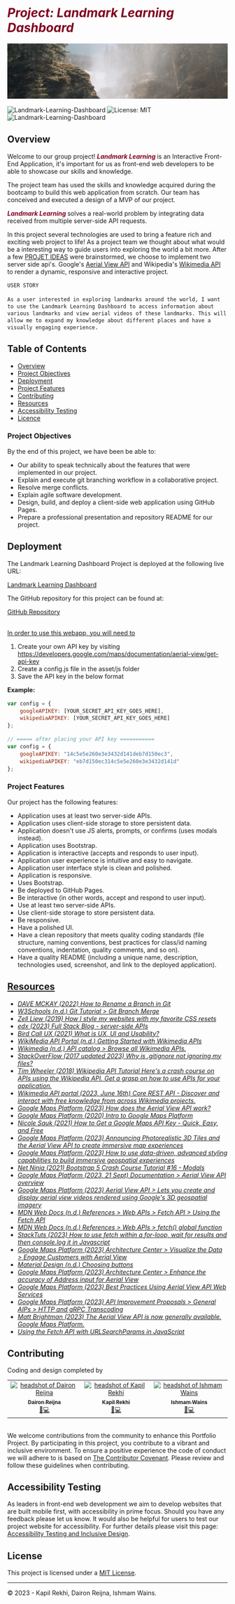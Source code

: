 # <b><i><span style="color:#800020">Project: Landmark Learning Dashboard </span></b></i>


![Project Banner](./assets/images/banner-04.jpg)

![Landmark-Learning-Dashboard](https://img.shields.io/github/languages/top/daironreijna/Landmark-Learning-API) ![License: MIT](https://img.shields.io/badge/License-MIT-yellow.svg) ![Landmark-Learning-Dashboard](https://img.shields.io/github/languages/count/daironreijna/Landmark-Learning-API)

## Overview

Welcome to our group project! <b><i><span style="color:#800020">Landmark Learning </span></b></i>  is an Interactive Front-End Application, it's important for us as front-end web developers to be able to showcase our skills and knowledge. 

The project team has used the skills and knowledge acquired during the bootcamp to build this web application from scratch. Our team has conceived and executed a design of a MVP of our project.

<b><i><span style="color:#800020">Landmark Learning </span></b></i> solves a real-world problem by integrating data received from multiple server-side API requests.

In this project several technologies are used to bring a feature rich and exciting web project to life! As a project team we thought about what would be a interesting way to guide users into exploring the world a bit more. After a few [PROJET IDEAS](./assets/PROJECT%20IDEAS.md) were brainstormed, we choose to implement two server side api's. Google's [Aerial View API](https://developers.google.com/maps/documentation/aerial-view) and Wikipedia's [Wikimedia API](https://api.wikimedia.org/wiki/Main_Page) to render a dynamic, responsive and interactive project.

```
USER STORY

As a user interested in exploring landmarks around the world, I want to use the Landmark Learning Dashboard to access information about various landmarks and view aerial videos of these landmarks. This will allow me to expand my knowledge about different places and have a visually engaging experience.

```

## Table of Contents

- [Overview](#overview)
- [Project Objectives](#project-objectives)
- [Deployment](#deployment)
- [Project Features](#project-features)
- [Contributing](#contributing)
- [Resources](#resources)
- [Accessibility Testing](#accessibility-testing)
- [Licence](#license)

### Project Objectives

By the end of this project, we have been be able to:

- Our ability to speak technically about the features that were implemented in our project.
- Explain and execute git branching workflow in a collaborative project.
- Resolve merge conflicts.
- Explain agile software development.
- Design, build, and deploy a client-side web application using GitHub Pages.
- Prepare a professional presentation and repository README for our project.


## Deployment

The Landmark Learning Dashboard Project is deployed at the following live URL:

[Landmark Learning Dashboard](https://daironreijna.github.io/Landmark-Learning-API)

The GitHub repository for this project can be found at:

[GitHub Repository](https://github.com/daironreijna/Landmark-Learning-API)

<br>
<u>In order to use this webapp, you will need to </u>

1. Create your own API key by visiting https://developers.google.com/maps/documentation/aerial-view/get-api-key 
2. Create a config.js file in the asset/js folder
3. Save the API key in the below format

<b>Example:</b> 

````javascript
var config = {
	googleAPIKEY: [YOUR_SECRET_API_KEY_GOES_HERE],
    wikipediaAPIKEY: [YOUR_SECRET_API_KEY_GOES_HERE]
};
````
````javascript
// ===== after placing your API key ===========
var config = {
	googleAPIKEY: "14c5e5e260e3e3432d141deb7d150ec3",
    wikipediaAPIKEY: "eb7d150ec314c5e5e260e3e3432d141d"
};
````

### Project Features
Our project has the following features:

- Application uses at least two server-side APIs.
- Application uses client-side storage to store persistent data.
- Application doesn't use JS alerts, prompts, or confirms (uses modals instead).
- Application uses Bootstrap.
- Application is interactive (accepts and responds to user input).
- Application user experience is intuitive and easy to navigate.
- Application user interface style is clean and polished.
- Application is responsive.
- Uses Bootstrap.
- Be deployed to GitHub Pages.
- Be interactive (in other words, accept and respond to user input).
- Use at least two server-side APIs.
- Use client-side storage to store persistent data.
- Be responsive.
- Have a polished UI.
- Have a clean repository that meets quality coding standards (file structure, naming conventions, best practices for class/id naming conventions, indentation, quality comments, and so on).
- Have a quality README (including a unique name, description, technologies used, screenshot, and link to the deployed application).

## <u>Resources</u>

- <i>[DAVE MCKAY (2022) How to Rename a Branch in Git](https://www.howtogeek.com/851425/git-rename-branch/)
- [W3Schools (n.d.) Git Tutorial > Git Branch Merge](https://www.w3schools.com/git/git_branch_merge.asp)
- [Zell Liew (2019) How I style my websites with my favorite CSS resets](  https://www.freecodecamp.org/news/how-i-style-my-websites-with-my-favorite-css-resets-7ace41dbc43d/)
- [edx (2023) Full Stack Blog - server-side APIs](https://coding-boot-camp.github.io/full-stack/apis/api-resources)
- [Bird Call UX (2021) What is UX, UI and Usability?](https://www.birdcallux.com/blog/what-is-ux-ui-and-usability)
- [WikiMedia API Portal (n.d.) Getting Started with Wikimedia APIs](https://api.wikimedia.org/wiki/Getting_started_with_Wikimedia_APIs)
- [Wikimedia (n.d.) API catalog > Browse all Wikimedia APIs.](https://api.wikimedia.org/wiki/API_catalog)
- [ StackOverFlow (2017 updated 2023) Why is .gitignore not ignoring my files? ](https://stackoverflow.com/questions/45400361/why-is-gitignore-not-ignoring-my-files)
- [Tim Wheeler (2018) Wikipedia API Tutorial Here's a crash course on APIs using the Wikipedia API. Get a grasp on how to use APIs for your application.](https://codesnippet.io/wikipedia-api-tutorial/)
- [Wikimedia API portal (2023, June 16th) Core REST API - Discover and interact with free knowledge from across Wikimedia projects.](https://api.wikimedia.org/wiki/Core_REST_API)
- [Google Maps Platform (2023) How does the Aerial View API work?](https://m.youtube.com/watch?v=Yor-AynWN2w)
- [Google Maps Platform (2020) Intro to Google Maps Platform](https://m.youtube.com/watch?v=kA679ERgBV4)
- [Nicole Sauk (2021) How to Get a Google Maps API Key - Quick, Easy, and Free](https://m.youtube.com/watch?v=rREAme4P1u0)
- [Google Maps Platform (2023) Announcing Photorealistic 3D Tiles and the Aerial View API to create immersive map experiences](https://m.youtube.com/watch?v=Yj11hdq2jgA)
- [Google Maps Platform (2023) How to use data-driven, advanced styling capabilities to build immersive geospatial experiences](https://m.youtube.com/watch?v=5dAqwpNJbnw)
- [Net Ninja (2021) Bootstrap 5 Crash Course Tutorial #16 - Modals](https://www.youtube.com/watch?v=tt5uUMQgzl0)
- [Google Maps Platform (2023, 21 Sept) Documentation > Aerial View API overview](https://developers.google.com/maps/documentation/aerial-view/overview)
- [Google Maps Platform (2023) Aerial View API > Lets you create and display aerial view videos rendered using Google's 3D geospatial imagery](https://developers.google.com/maps/documentation/aerial-view/)
- [MDN Web Docs (n.d.) References > Web APIs > Fetch API > Using the Fetch API](https://developer.mozilla.org/en-US/docs/Web/API/Fetch_API/Using_Fetch)
- [MDN Web Docs (n.d.) References > Web APIs > fetch() global function](https://developer.mozilla.org/en-US/docs/Web/API/Fetch)
- [StackTuts (2023) How to use fetch within a for-loop, wait for results and then console.log it in Javascript](https://stacktuts.com/how-to-use-fetch-within-a-for-loop-wait-for-results-and-then-console-log-it-in-javascript)
- [Google Maps Platform (2023) Architecture Center > Visualize the Data > Engage Customers with Aerial View](https://developers.google.com/maps/architecture/engage-customers-with-aerial-view?hl=en)
- [Material Design (n.d.) Choosing buttons](https://m3.material.io/components/all-buttons)
- [Google Maps Platform (2023) Architecture Center > Enhance the accuracy of Address input for Aerial View](https://developers.google.com/maps/architecture/enhance-accuracy-address-aerial-view?hl=en)
- [Google Maps Platform (2023) Best Practices Using Aerial View API Web Services](https://developers.google.com/maps/documentation/aerial-view/web-api-best-practices)
- [Google Maps Platform (2023) API Improvement Proposals > General AIPs  > HTTP and gRPC Transcoding](https://google.aip.dev/127)
- [Matt Brightman (2023) The Aerial View API is now generally available. Google Maps Platform.](https://cloud.google.com/blog/products/maps-platform/aerial-view-api-now-generally-available) 
- [Using the Fetch API with URLSearchParams in JavaScript](https://www.youtube.com/watch?v=BOQ9mmUd3dI)
</i>


## Contributing 

Coding and design completed by 

<table>
  <tr>
    <td align="center"><a href="https://github.com/daironreijna"><img src="https://avatars.githubusercontent.com/u/140647099?v=4" width="100px;" alt="headshot of Dairon Reijna"/><br /><sub><b>Dairon Reijna</b></sub></a><br /></a><a href="https://github.com/daironreijna/Landmark-Learning-API" title="Design">🎨</a><a href="https://github.com/daironreijna/Landmark-Learning-API" title="Code">💻</a></td>
    <td align="center"><a href="https://github.com/kapil319"><img src="https://avatars.githubusercontent.com/u/140269745?v=4" width="100px;" alt="headshot of Kapil Rekhi"/><br /><sub><b>Kapil Rekhi</b></sub></a><br /></a><a href="https://github.com/daironreijna/Landmark-Learning-API" title="Design">🎨</a><a href="https://github.com/daironreijna/Landmark-Learning-API" title="Code">💻</a></td>
    <td align="center"><a href="https://github.com/IWAINS23"><img src="https://avatars.githubusercontent.com/u/140549905?v=4" width="100px;" alt="headshot of Ishmam Wains"/><br /><sub><b>Ishmam Wains</b></sub></a><br /></a><a href="https://github.com/daironreijna/Landmark-Learning-API" title="Design">🎨</a><a href="https://github.com/daironreijna/Landmark-Learning-API" title="Code">💻</a></td>
  </tr>
</table>

<br>We welcome contributions from the community to enhance this Portfolio Project. By participating in this project, you contribute to a vibrant and inclusive environment. To ensure a positive experience the code of conduct we will adhere to is based on [The Contributor Covenant](https://www.contributor-covenant.org/version/2/1/code_of_conduct/code_of_conduct.md). Please review and follow these guidelines when contributing.

## Accessibility Testing

As leaders in front-end web development we aim to develop websites that are built mobile first, with accessibility in prime focus. Should you have any feedback please let us know. It would also be helpful for users to test our project website for accessibility. For further details please visit this page: [Accessibility Testing and Inclusive Design](./assets/Accessibility%20Testing%20and%20Inclusive%20Design.md).

## License

This project is licensed under a [MIT License](./LICENCE).

---

© 2023 - Kapil Rekhi, Dairon Reijna, Ishmam Wains.